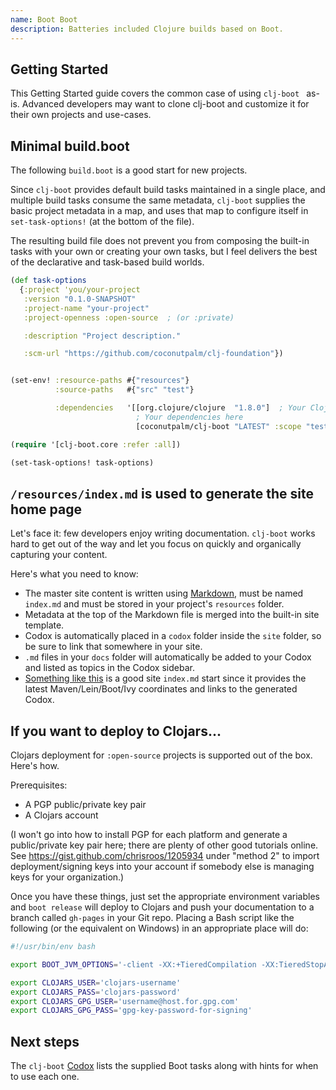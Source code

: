 ```yaml
---
name: Boot Boot
description: Batteries included Clojure builds based on Boot.
---
```


## Getting Started

This Getting Started guide covers the common case of using ```clj-boot ``` as-is.  Advanced developers may want to clone clj-boot and customize it for their own projects and use-cases.

## Minimal build.boot

The following ```build.boot``` is a good start for new projects.

Since ```clj-boot``` provides default build tasks maintained in a single place, and multiple build tasks consume the same metadata, ```clj-boot``` supplies the basic project metadata in a map, and uses that map to configure itself in ```set-task-options!``` (at the bottom of the file).

The resulting build file does not prevent you from composing the built-in tasks with your own or creating your own tasks, but I feel delivers the best of the declarative and task-based build worlds.

```clojure
(def task-options
  {:project 'you/your-project
   :version "0.1.0-SNAPSHOT"
   :project-name "your-project"
   :project-openness :open-source  ; (or :private)

   :description "Project description."

   :scm-url "https://github.com/coconutpalm/clj-foundation"})


(set-env! :resource-paths #{"resources"}
          :source-paths   #{"src" "test"}

          :dependencies   '[[org.clojure/clojure  "1.8.0"]  ; Your Clojure version
                            ; Your dependencies here
                            [coconutpalm/clj-boot "LATEST" :scope "test"]]) ; Or a specific version

(require '[clj-boot.core :refer :all])

(set-task-options! task-options)
```

## ```/resources/index.md``` is used to generate the site home page

Let's face it: few developers enjoy writing documentation.  ```clj-boot``` works hard to get out of the way and let you focus on quickly and organically capturing your content.

Here's what you need to know:

* The master site content is written using [Markdown](https://github.com/adam-p/markdown-here/wiki/Markdown-Cheatsheet), must be named ```index.md``` and must be stored in your project's ```resources``` folder.
* Metadata at the top of the Markdown file is merged into the built-in site template.
* Codox is automatically placed in a ```codox``` folder inside the ```site``` folder, so be sure to link that somewhere in your site.
* ```.md``` files in your ```docs``` folder will automatically be added to your Codox and listed as topics in the Codox sidebar.
* [Something like this](https://raw.githubusercontent.com/coconutpalm/clj-boot/master/resources/example-index.md) is a good site ```index.md``` start since it provides the latest Maven/Lein/Boot/Ivy coordinates and links to the generated Codox.

## If you want to deploy to Clojars...

Clojars deployment for ```:open-source``` projects is supported out of the box.  Here's how.

Prerequisites:

* A PGP public/private key pair
* A Clojars account

(I won't go into how to install PGP for each platform and generate a public/private key pair here; there are plenty of other good tutorials online.  See https://gist.github.com/chrisroos/1205934 under "method 2" to import deployment/signing keys into your account if somebody else is managing keys for your organization.)

Once you have these things, just set the appropriate environment variables and ```boot release``` will deploy to Clojars and push your documentation to a branch called ```gh-pages``` in your Git repo.  Placing a Bash script like the following (or the equivalent on Windows) in an appropriate place will do:

```bash
#!/usr/bin/env bash

export BOOT_JVM_OPTIONS='-client -XX:+TieredCompilation -XX:TieredStopAtLevel=1 -Xverify:none -Xmx2g -XX:+UseConcMarkSweepGC -XX:+CMSClassUnloadingEnabled -XX:-OmitStackTraceInFastThrow'

export CLOJARS_USER='clojars-username'
export CLOJARS_PASS='clojars-password'
export CLOJARS_GPG_USER='username@host.for.gpg.com'
export CLOJARS_GPG_PASS='gpg-key-password-for-signing'
```

## Next steps

The ```clj-boot``` [Codox](codox/index.html) lists the supplied Boot tasks along with hints for when to use each one.
